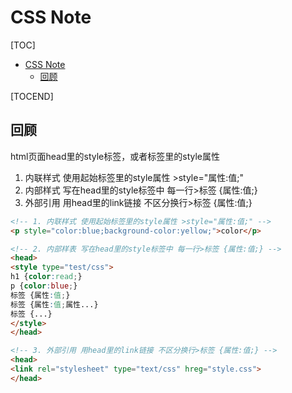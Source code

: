 # CSS Note
[TOC]
  - [CSS Note](#CSS-Note)
    - [回顾](#回顾)

[TOCEND]

## 回顾
html页面head里的style标签，或者标签里的style属性
1. 内联样式 使用起始标签里的style属性 >style="属性:值;"
2. 内部样式 写在head里的style标签中 每一行>标签 {属性:值;}
3. 外部引用 用head里的link链接 不区分换行>标签 {属性:值;}

```html
<!-- 1. 内联样式 使用起始标签里的style属性 >style="属性:值;" -->
<p style="color:blue;background-color:yellow;">color</p>

```
```html
<!-- 2. 内部样表 写在head里的style标签中 每一行>标签 {属性:值;} -->
<head>
<style type="test/css">
h1 {color:read;}
p {color:blue;}
标签 {属性:值;}
标签 {属性:值;属性...}
标签 {...}
</style>
</head>
```
```html
<!-- 3. 外部引用 用head里的link链接 不区分换行>标签 {属性:值;} -->
<head>
<link rel="stylesheet" type="text/css" hreg="style.css">
</head>
```
